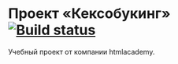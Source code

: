 # Проект «Кексобукинг» [![Build status][travis-image]][travis-url]

Учебный проект от компании htmlacademy.

[travis-image]: https://travis-ci.com/htmlacademy-javascript/402387-keksobooking-18.svg?branch=master
[travis-url]: https://travis-ci.com/htmlacademy-javascript/402387-keksobooking-18

